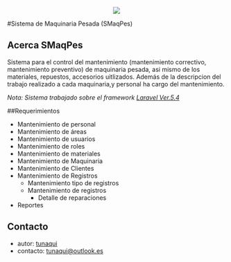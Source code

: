 <p align="center"><img src="https://laravel.com/assets/img/components/logo-laravel.svg"></p>

#Sistema de Maquinaria Pesada (SMaqPes)

## Acerca SMaqPes
Sistema para el control del mantenimiento (mantenimiento correctivo, mantenimiento preventivo) de maquinaria pesada, asi mismo de los materiales, repuestos, accesorios uitlizados. 
Además de la descripcion del trabajo realizado a cada maquinaria,y personal ha cargo del mantenimiento.

*Nota: Sistema trabajado sobre el framework [Laravel Ver.5.4](https://laravel.com/docs/5.4)*

##Requerimientos

- Mantenimiento de personal
- Mantenimiento de áreas
- Mantenimiento de usuarios
- Mantenimiento de roles
- Mantenimiento de materiales
- Mantenimiento de Maquinaria
- Mantenimiento de Clientes
- Mantenimiento de Registros
    - Mantenimiento tipo de registros
    - Mantenimiento de registros
        - Detalle de reparaciones
- Reportes

## Contacto

- autor: [tunaqui](http://tunaqui.azurewebsites.net)
- contacto: [tunaqui@outlook.es](mailto:tunaqui@outlook.es)

